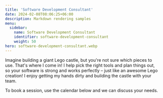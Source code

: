 ```yaml
---
title: 'Software Development Consultant'
date: 2024-02-08T08:06:25+06:00
description: Markdown rendering samples
menu:
  sidebar:
    name: Software Development Consultant
    identifier: software-development-consultant
    weight: 50
hero: software-development-consultant.webp
---
```


Imagine building a giant Lego castle, but you're not sure which pieces to use. That's where I come in! I help pick the right tools and plan things out, so your software is strong and works perfectly – just like an awesome Lego creation! I enjoy getting my hands dirty and building the castle with your team.

To book a session, use the calendar below and we can discuss your needs.</br></br>

<div><script src="https://meet.reclaimai.com/scripts/embed-scheduling-link.0.x.x.js" data-id="0577af84-b7c1-4360-b8e4-02c1fe93082a" data-redirect="NONE"></script></div>

